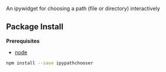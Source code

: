 An ipywidget for choosing a path (file or directory) interactively

Package Install
---------------

**Prerequisites**
- [node](http://nodejs.org/)

```bash
npm install --save ipypathchooser
```
